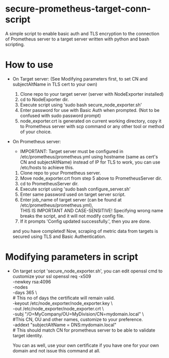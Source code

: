 # secure-prometheus-target-conn-script
A simple script to enable basic auth and TLS encryption to the connection of Prometheus server to a target server written with python and bash scripting.

# How to use 
- On Target server: (See Modifying parameters first, to set CN and subjectAltName in TLS cert to your own)
  1. Clone repo to your target server  (server with NodeExporter installed)
  2. cd to NodeExporter dir.
  3. Execute script using 'sudo bash secure_node_exporter.sh'
  4. Enter password for use with Basic Auth when prompted. (Not to be confused with sudo password prompt)
  5. node_exporter.crt is generated on current working directory, copy it to Prometheus server with scp command or any other tool or method of your choice.

- On Prometheus server:
  * IMPORTANT: Target server must be configured in /etc/prometheus/prometheus.yml using hostname (same as cert's CN and subjectAltName) instead of IP for TLS to work, you can use /etc/hosts to achieve this.
  1. Clone repo to your Prometheus server.
  2. Move node_exporter.crt from step 5 above to PrometheusServer dir.
  3. cd to PrometheusServer dir.
  4. Execute script using 'sudo bash configure_server.sh'
  5. Enter same password used on target server script.
  6. Enter job_name of target server (can be found at /etc/prometheus/prometheus.yml), <br />
     THIS IS IMPORTANT AND CASE-SENSITIVE!
     Specifying wrong name breaks the script, and it will not modify config file.
  8. If it prompts 'Config updated successfully.', then you are done.

  and you have completed!
  Now, scraping of metric data from targets is secured using TLS and Basic Authentication.

# Modifying parameters in script
  - On target script 'secure_node_exporter.sh', you can edit openssl cmd to customize your ssl
        openssl req -x509 \
        -newkey rsa:4096 \
        -nodes \
        -days 365 \ <br />     # This no of days the certificate will remain valid. <br />
        -keyout /etc/node_exporter/node_exporter.key \ <br />
        -out /etc/node_exporter/node_exporter.crt \  <br />
        -subj "/O=MyCompany/OU=MyDivision/CN=mydomain.local" \ <br />
	 #This CN, OU and other names, customize to your preference. <br />
	      -addext "subjectAltName = DNS:mydomain.local"      <br /> # This should match CN for prometheus server to be able to validate target identity. <br />

    You can as well, use your own certificate if you have one for your own domain and not issue this command at all.
